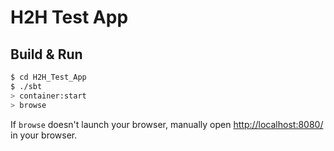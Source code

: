 # H2H Test App #

## Build & Run ##

```sh
$ cd H2H_Test_App
$ ./sbt
> container:start
> browse
```

If `browse` doesn't launch your browser, manually open [http://localhost:8080/](http://localhost:8080/) in your browser.
